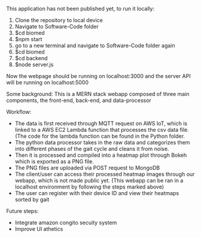 This application has not been published yet, to run it locally:

1. Clone the repository to local device
2. Navigate to Software-Code folder
3. $cd biomed
4. $npm start
5. go to a new terminal and navigate to Software-Code folder again
6. $cd biomed
7. $cd backend
8. $node server.js

Now the webpage should be running on localhost:3000 and the server API will be running on localhost:5000

Some background: This is a MERN stack webapp composed of three main components, the front-end, back-end, and data-processor

Workflow: 
- The data is first received through MQTT request on AWS IoT, which is linked to a AWS EC2 Lambda function that processes the csv data file. (The code for the lambda function can be found in the Python folder.
- The python data processor takes in the raw data and categorizes them into different phases of the gait cycle and cleans it from noise. 
- Then it is processed and compiled into a heatmap plot through Bokeh which is exported as a PNG file.
- The PNG files are uploaded via POST request to MongoDB
- The client/user can access their processed heatmap images through our webapp, which is not made public yet. (This webapp can be ran in a localhost environment by following the steps marked above)
- The user can register with their device ID and view their heatmaps sorted by gait

Future steps:
- Integrate amazon congito secuity system
- Improve UI athetics 
